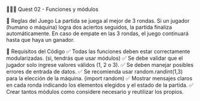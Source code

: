🧙🏻‍♂️ Quest 02 - Funciones y módulos

📌 Reglas del Juego
La partida se juega al mejor de 3 rondas.
Si un jugador (humano o máquina) logra dos aciertos seguidos, la partida finaliza automáticamente.
En caso de empate en las 3 rondas, el juego continuará hasta que haya un ganador.

📌 Requisitos del Código
✅ Todas las funciones deben estar correctamente modularizadas. (si, tendrás que usar módulos)
✅ Se debe validar que el jugador solo ingrese valores válidos (1, 2 o 3).
✅ Se deben manejar posibles errores de entrada de datos.
✅ Se recomienda usar random.randint(1,3) para la elección de la máquina. (import random)
✅ Mostrar mensajes claros en cada ronda indicando los elementos elegidos y el estado de la partida.
✅ Crear tantos módulos como considere necesario y reutilizar los propios.
